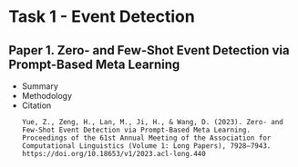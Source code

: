 # Task 1 - Event Detection 
## Paper 1.  Zero- and Few-Shot Event Detection via Prompt-Based Meta Learning
* Summary 
* Methodology
* Citation 
    ```
    Yue, Z., Zeng, H., Lan, M., Ji, H., & Wang, D. (2023). Zero- and Few-Shot Event Detection via Prompt-Based Meta Learning. Proceedings of the 61st Annual Meeting of the Association for Computational Linguistics (Volume 1: Long Papers), 7928–7943. https://doi.org/10.18653/v1/2023.acl-long.440

    ```
